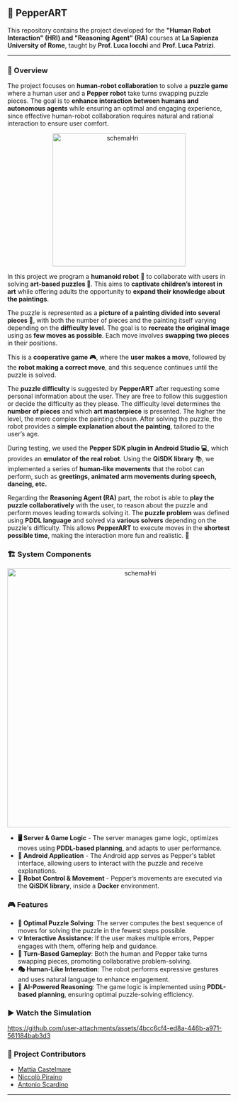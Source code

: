 ## 🤖 PepperART

This repository contains the project developed for the **"Human Robot Interaction" (HRI) and "Reasoning Agent" (RA)** courses at **La Sapienza University of Rome**, taught by **Prof. Luca Iocchi** and **Prof. Luca Patrizi**.

---

### 📌 Overview

The project focuses on **human-robot collaboration** to solve a **puzzle game** where a human user and a **Pepper robot** take turns swapping puzzle pieces. The goal is to **enhance interaction between humans and autonomous agents** while ensuring an optimal and engaging experience, since effective human-robot collaboration requires natural and rational interaction to ensure user comfort.

<p align="center">
  <img src="https://github.com/user-attachments/assets/37420790-cba5-4e98-9350-5adaf7401972" alt="schemaHri" width="300" height="auto">
</p>

In this project we program a **humanoid robot** 🤖 to collaborate with users in solving **art-based puzzles 🎨**.
This aims to **captivate children’s interest in art** while offering adults the opportunity to **expand their knowledge about the paintings**.

The puzzle is represented as a **picture of a painting divided into several pieces 🧩**, with both the number of pieces and the painting itself varying depending on the **difficulty level**. The goal is to **recreate the original image** using as **few moves as possible**. Each move involves **swapping two pieces** in their positions.

This is a **cooperative game 🎮**, where the **user makes a move**, followed by the **robot making a correct move**, and this sequence continues until the puzzle is solved.

The **puzzle difficulty** is suggested by **PepperART** after requesting some personal information about the user. They are free to follow this suggestion or decide the difficulty as they please. The difficulty level determines the **number of pieces** and which **art masterpiece** is presented. The higher the level, the more complex the painting chosen. After solving the puzzle, the robot provides a **simple explanation about the painting**, tailored to the user’s age.

During testing, we used the **Pepper SDK plugin in Android Studio 💻**, which provides an **emulator of the real robot**. Using the **QiSDK library** 📚, we implemented a series of **human-like movements** that the robot can perform, such as **greetings, animated arm movements during speech, dancing, etc.**

Regarding the **Reasoning Agent (RA)** part, the robot is able to **play the puzzle collaboratively** with the user, to reason about the puzzle and perform moves leading towards solving it. The **puzzle problem** was defined using **PDDL language** and solved via **various solvers** depending on the puzzle's difficulty. This allows **PepperART** to execute moves in the **shortest possible time**, making the interaction more fun and realistic. 🎯

### 🏗️ System Components

<p align="center">
  <img width="584" alt="schemaHri" src="https://github.com/user-attachments/assets/e233ed0b-d1cd-40a1-bed2-c14de96585ee" />
</p>

- **🖥️ Server & Game Logic** - The server manages game logic, optimizes moves using **PDDL-based planning**, and adapts to user performance.
- **📱 Android Application** - The Android app serves as Pepper's tablet interface, allowing users to interact with the puzzle and receive explanations.
- **🚀 Robot Control & Movement** - Pepper’s movements are executed via the **QiSDK library**, inside a **Docker** environment.

### 🎮 Features

- **🧩 Optimal Puzzle Solving**: The server computes the best sequence of moves for solving the puzzle in the fewest steps possible.
- **💡 Interactive Assistance**: If the user makes multiple errors, Pepper engages with them, offering help and guidance.
- **🔄 Turn-Based Gameplay**: Both the human and Pepper take turns swapping pieces, promoting collaborative problem-solving.
- **🎭 Human-Like Interaction**: The robot performs expressive gestures and uses natural language to enhance engagement.
- **🧠 AI-Powered Reasoning**: The game logic is implemented using **PDDL-based planning**, ensuring optimal puzzle-solving efficiency.

### ▶️ Watch the Simulation
https://github.com/user-attachments/assets/4bcc6cf4-ed8a-446b-a971-561184bab3d3

### 👥 Project Contributors

-  [Mattia Castelmare](https://github.com/MattiaCastelmare)
-  [Niccolò Piraino](https://github.com/Nickes10)
-  [Antonio Scardino](https://github.com/antoscardi)

---
